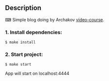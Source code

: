 ## Description

⌨ Simple blog doing by Archakov [video-course](https://www.youtube.com/watch?v=GQ_pTmcXNrQ&list=PLTTiHWx5rtUMhhj4cY8fDeVHRCdSM16Lg&index=10).

### 1. Install dependencies:

```
$ make install
```

### 2. Start project:

```
$ make start
```

App will start on localhost:4444
